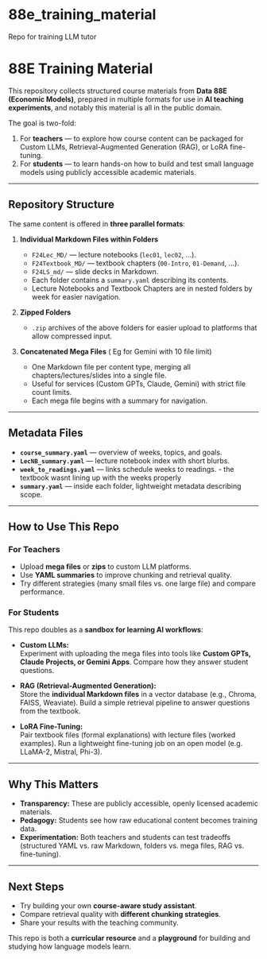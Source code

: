# 88e_training_material
Repo for training LLM tutor 

# 88E Training Material

This repository collects structured course materials from **Data 88E (Economic Models)**, prepared in multiple formats for use in **AI teaching experiments**, and notably this material is all in the public domain.  

The goal is two-fold:  
1. For **teachers** — to explore how course content can be packaged for Custom LLMs, Retrieval-Augmented Generation (RAG), or LoRA fine-tuning.  
2. For **students** — to learn hands-on how to build and test small language models using publicly accessible academic materials.

---

## Repository Structure

The same content is offered in **three parallel formats**:

1. **Individual Markdown Files within Folders**  
   - `F24Lec_MD/` — lecture notebooks (`lec01`, `lec02`, …).  
   - `F24Textbook_MD/` — textbook chapters (`00-Intro`, `01-Demand`, …).  
   - `F24LS_md/` — slide decks in Markdown.  
   - Each folder contains a `summary.yaml` describing its contents.  
   - Lecture Notebooks and Textbook Chapters are in nested folders by week for easier navigation.

2. **Zipped Folders**  
   - `.zip` archives of the above folders for easier upload to platforms that allow compressed input.  

3. **Concatenated Mega Files**  ( Eg for Gemini with 10 file limit)
   - One Markdown file per content type, merging all chapters/lectures/slides into a single file.  
   - Useful for services (Custom GPTs, Claude, Gemini) with strict file count limits.  
   - Each mega file begins with a summary for navigation.

---

## Metadata Files

- **`course_summary.yaml`** — overview of weeks, topics, and goals.  
- **`LecNB_summary.yaml`** — lecture notebook index with short blurbs.  
- **`week_to_readings.yaml`** — links schedule weeks to readings.  - the textbook wasnt lining up with the weeks properly
- **`summary.yaml`** — inside each folder, lightweight metadata describing scope.  

---

## How to Use This Repo

### For Teachers
- Upload **mega files** or **zips** to custom LLM platforms.  
- Use **YAML summaries** to improve chunking and retrieval quality.  
- Try different strategies (many small files vs. one large file) and compare performance.

### For Students
This repo doubles as a **sandbox for learning AI workflows**:

- **Custom LLMs:**  
  Experiment with uploading the mega files into tools like **Custom GPTs, Claude Projects, or Gemini Apps**. Compare how they answer student questions.  

- **RAG (Retrieval-Augmented Generation):**  
  Store the **individual Markdown files** in a vector database (e.g., Chroma, FAISS, Weaviate). Build a simple retrieval pipeline to answer questions from the textbook.  

- **LoRA Fine-Tuning:**  
  Pair textbook files (formal explanations) with lecture files (worked examples). Run a lightweight fine-tuning job on an open model (e.g. LLaMA-2, Mistral, Phi-3).  

---

## Why This Matters

- **Transparency:** These are publicly accessible, openly licensed academic materials.  
- **Pedagogy:** Students see how raw educational content becomes training data.  
- **Experimentation:** Both teachers and students can test tradeoffs (structured YAML vs. raw Markdown, folders vs. mega files, RAG vs. fine-tuning).  

---

## Next Steps

- Try building your own **course-aware study assistant**.  
- Compare retrieval quality with **different chunking strategies**.  
- Share your results with the teaching community.  

This repo is both a **curricular resource** and a **playground** for building and studying how language models learn.